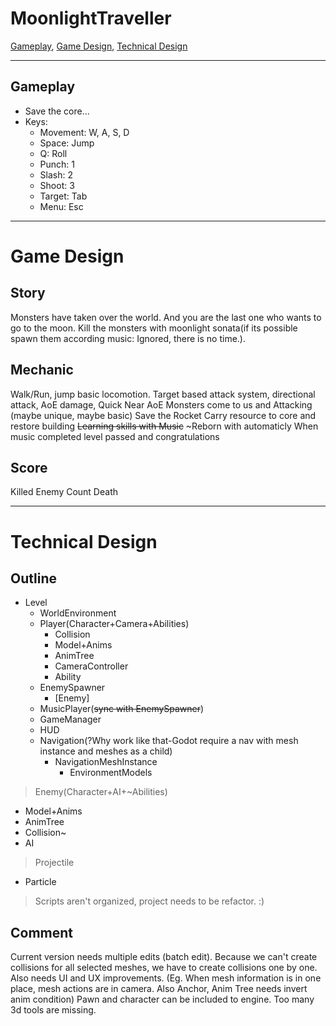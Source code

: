 # MoonlightTraveller
[Gameplay](#Gameplay), [Game Design](#Game-Design), [Technical Design](#Technical-Design)

***

## Gameplay

* Save the core...
* Keys:
  * Movement: W, A, S, D 
  * Space: Jump
  * Q: Roll
  * Punch: 1
  * Slash: 2
  * Shoot: 3
  * Target: Tab
  * Menu: Esc

***

# Game Design 
## Story
Monsters have taken over the world. And you are the last one who wants to go to the moon.
Kill the monsters with moonlight sonata(if its possible spawn them according music: Ignored, there is no time.).
## Mechanic
Walk/Run, jump basic locomotion.
Target based attack system, directional attack, AoE damage, Quick Near AoE
Monsters come to us and Attacking (maybe unique, maybe basic) 
Save the Rocket
Carry resource to core and restore building
~~Learning skills with Music~~
~Reborn with automaticly
When music completed level passed and congratulations
## Score
Killed Enemy Count
Death

***

# Technical Design
## Outline
- Level
	- WorldEnvironment
	- Player(Character+Camera+Abilities)
		- Collision
		- Model+Anims
		- AnimTree
		- CameraController
		- Ability
	- EnemySpawner
		- [Enemy]
	- MusicPlayer(~~sync with EnemySpawner~~) 
	- GameManager
	- HUD
	- Navigation(?Why work like that-Godot require a nav with mesh instance and meshes as a child) 
		- NavigationMeshInstance
			- EnvironmentModels
			
> Enemy(Character+AI+~Abilities)
- Model+Anims
- AnimTree
- Collision~
- AI

> Projectile
- Particle

> Scripts aren't organized, project needs to be refactor. :) 

## Comment
Current version needs multiple edits (batch edit). Because we can't create collisions for all selected meshes, we have to create collisions one by one. Also needs UI and UX improvements. (Eg. When mesh information is in one place, mesh actions are in camera. Also Anchor, Anim Tree needs invert anim condition)
Pawn and character can be included to engine. 
Too many 3d tools are missing. 